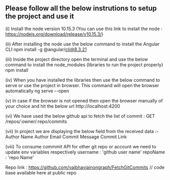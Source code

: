 
## Please follow all the below instrutions to setup the project and use it 

(i) Install the node version 10.15.3 
    (You can use this link to install the node : https://nodejs.org/download/release/v10.15.3/)

(ii) After installing the node use the below command to install the Angular CLI
     npm install -g @angular/cli@8.3.21

(iii) Inside the project directory open the terminal and use the below command to install the node_modules (libraries to run the project properly)
     npm install

(iv)  When you have installed the libraries then use the below command to serve or use the project in browser. This command will open the browser automatically
     ng serve --open

(v) In case if the browser is not opened then open the browser manually of your choice and hit the below url 
    http://localhost:4200

(vi) We have used the below github api to fetch the list of commit :
    GET /repos/:owner/:repo/commits

(vii) In project we are displaying the below field from the received data :-
     Author Name
     Author Email
     Commit Message
     Commit Link

(viii) To consume commmit API for other git repo or account we need to update env variables respectively 
    username : 'github user name'
    repoName : 'repo Name'

Repo link : https://github.com/vaibhavjainongraph/FetchGitCommits // code base available here at public repo


    


